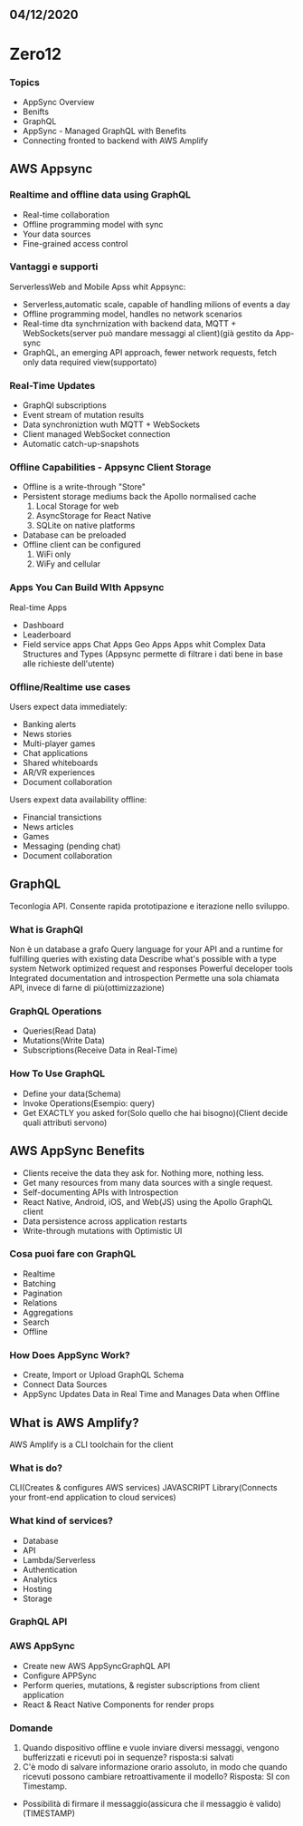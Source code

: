 ## 04/12/2020

# Zero12

### Topics
- AppSync Overview
- Benifts
- GraphQL
- AppSync - Managed GraphQL with Benefits
- Connecting fronted to backend with AWS Amplify

## AWS Appsync
### Realtime and offline data using GraphQL
- Real-time collaboration
- Offline programming model with sync
- Your data sources
- Fine-grained access control

### Vantaggi e supporti
ServerlessWeb and Mobile Apss whit Appsync:
- Serverless,automatic scale, capable of handling milions of events a day
- Offline programming model, handles no network scenarios
- Real-time dta synchrnization with backend data, MQTT + WebSockets(server può mandare messaggi al client)(già gestito da App-sync
- GraphQL, an emerging API approach, fewer network requests, fetch only data required view(supportato)

### Real-Time Updates
- GraphQl subscriptions
- Event stream of mutation results
- Data synchroniztion wuth MQTT + WebSockets
- Client managed WebSocket connection
- Automatic catch-up-snapshots

### Offline Capabilities - Appsync Client Storage
- Offline is a write-through "Store"
- Persistent storage mediums back the Apollo normalised cache
	1. Local Storage for web
	2. AsyncStorage for React Native
	3. SQLite on native platforms
- Database can be preloaded
- Offline client can be configured
	1. WiFi only
	2. WiFy and cellular
	
### Apps You Can Build WIth Appsync
Real-time Apps
- Dashboard
- Leaderboard
- Field service apps
Chat Apps
Geo Apps
Apps whit Complex Data Structures and Types
(Appsync permette di filtrare i dati bene in base alle richieste dell'utente)

### Offline/Realtime use cases
Users expect data immediately:
- Banking alerts
- News stories
- Multi-player games
- Chat applications
- Shared whiteboards
- AR/VR experiences 
- Document collaboration

Users expext data availability offline:
- Financial transictions
- News articles
- Games
- Messaging (pending chat)
- Document collaboration

## GraphQL
Teconlogia  API.
Consente rapida prototipazione e iterazione nello sviluppo.

### What is GraphQl
Non è un database a grafo
Query language for your API and a runtime for fulfilling queries with existing data
Describe what's possible with a type system
Network optimized request and responses
Powerful deceloper tools
Integrated documentation and introspection
Permette una sola chiamata API, invece di farne di più(ottimizzazione)

### GraphQL Operations
- Queries(Read Data)
- Mutations(Write Data)
- Subscriptions(Receive Data in Real-Time)

### How To Use GraphQL
- Define your data(Schema)
- Invoke Operations(Esempio: query)
- Get EXACTLY you asked for(Solo quello che hai bisogno)(Client decide quali attributi servono)

## AWS AppSync Benefits
- Clients receive the data they ask for. Nothing more, nothing less.
- Get many resources from many data sources with a single request.
- Self-documenting APIs with Introspection
- React Native, Android, iOS, and Web(JS) using the Apollo GraphQL client
- Data persistence across application restarts 
- Write-through mutations with Optimistic UI

### Cosa puoi fare con GraphQL
- Realtime
- Batching
- Pagination
- Relations
- Aggregations
- Search
- Offline

### How Does AppSync Work?
- Create, Import or Upload GraphQL Schema
- Connect Data Sources
- AppSync Updates Data in Real Time and Manages Data when Offline

## What is AWS Amplify?
AWS Amplify is a CLI  toolchain for the client

### What is do?
CLI(Creates & configures AWS services)
JAVASCRIPT Library(Connects your front-end application to cloud services)

### What kind of services?
- Database
- API
- Lambda/Serverless
- Authentication
- Analytics
- Hosting
- Storage

### GraphQL API
### AWS AppSync
- Create new AWS AppSyncGraphQL API
- Configure APPSync
- Perform queries, mutations, & register subscriptions from client application
- React & React Native Components for render props 

### Domande
1. Quando dispositivo offline e vuole inviare diversi messaggi, vengono bufferizzati e ricevuti poi in sequenze? risposta:si salvati
2. C'è modo di salvare informazione orario assoluto, in modo che quando ricevuti possono cambiare retroattivamente il modello?
Risposta: SI con Timestamp.
- Possibilità di firmare il messaggio(assicura che il messaggio è valido)(TIMESTAMP)


